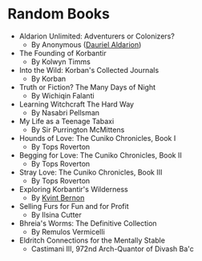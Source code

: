 # Random Books

* Aldarion Unlimited: Adventurers or Colonizers?
  * By Anonymous ([Dauriel Aldarion](../adventures/dauriels-mansion/npcs/dauriel-aldarion.md))
* The Founding of Korbantir
  * By Kolwyn Timms
* Into the Wild: Korban's Collected Journals
  * By Korban
* Truth or Fiction? The Many Days of Night
  * By Wichiqin Falanti
* Learning Witchcraft The Hard Way
  * By Nasabri Pellsman
* My Life as a Teenage Tabaxi
  * By Sir Purrington McMittens
* Hounds of Love: The Cuniko Chronicles, Book I
  * By Tops Roverton
* Begging for Love: The Cuniko Chronicles, Book II
  * By Tops Roverton
* Stray Love: The Cuniko Chronicles, Book III
  * By Tops Roverton
* Exploring Korbantir's Wilderness
  * By [Kvint Bernon](../adventures/dauriels-mansion/npcs/kvint-bernon.md)
* Selling Furs for Fun and for Profit
  * By Ilsina Cutter
* Bhreia's Worms: The Definitive Collection
  * By Remulos Vermicelli
* Eldritch Connections for the Mentally Stable
  * Castimani III, 972nd Arch-Quantor of Divash Ba'c

